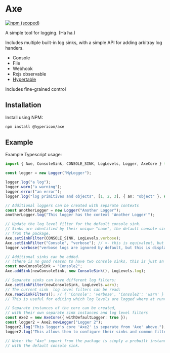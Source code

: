 # Axe

[![npm (scoped)](https://img.shields.io/npm/v/@hypericon/axe)](https://www.npmjs.com/package/@hypericon/axe)

A simple tool for logging. (Ha ha.)

Includes multiple built-in log sinks, with a simple API for adding arbitray log handers.

- Console
- File
- Webhook
- Rxjs observable
- [Hypertable](https://hypertable.co.uk)

Includes fine-grained control 

## Installation

Install using NPM:

```bash
npm install @hypericon/axe
```

## Example

Example Typescript usage:

```typescript
import { Axe, ConsoleSink, CONSOLE_SINK, LogLevels, Logger, AxeCore } from "@hypericon/axe";

const logger = new Logger("MyLogger");

logger.log("a log");
logger.warn("a warning");
logger.error("an error");
logger.log("log primitives and objects", [1, 2, 3], { an: "object" }, undefined);

// Additional loggers can be created with separate contexts
const anotherLogger = new Logger("Another Logger");
anotherLogger.log("This logger has the context 'Another Logger'");

// Update the log level filter for the default console sink.
// Sinks are identified by their unique "name", the default console sink's name is exported
// from the package.
Axe.setSinkFilter(CONSOLE_SINK, LogLevels.verbose);
Axe.setSinkFilter("Console", "verbose"); // <- this is equivalent, but less robust to change
logger.verbose("verbose logs are ignored by default, but this is displayed.");

// Additional sinks can be added.
// (there is no good reason to have two console sinks, this is just an example)
const newConsoleSink = "Console2";
Axe.addSink(newConsoleSink, new ConsoleSink(), LogLevels.log);

// Separate sinks can have different log filters:
Axe.setSinkFilter(newConsoleSink, LogLevels.warn);
// The current sink  log level filters can be read:
Axe.readSinkFilters(); // { 'Console': 'verbose', 'Console2': 'warn' }
// This is useful for editing which log levels are logged where at runtime

// Separate instances of the core can be created,
// with their own separate sink instances and log level filters
const Axe2 = new AxeCore({ withDefaultLogger: true });
const logger2 = Axe2.newLogger("Logger 2");
logger2.log("This logger's core 'Axe2' is separate from 'Axe' above.");
logger2.log("This allows them to configure their sinks and common filters separately.");

// Note: the "Axe" import from the package is simply a prebuilt instance of AxeCore
// with the default console sink.

```


